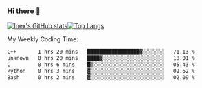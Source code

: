 ### Hi there 👋
[![lnex's GitHub stats](https://github-readme-stats.vercel.app/api?username=lnexenl&count_private=true&show_icons=true)](https://github.com/anuraghazra/github-readme-stats)[![Top Langs](https://github-readme-stats.vercel.app/api/top-langs/?username=lnexenl&layout=compact&langs_count=8&exclude_repo=32-bit-MIPS-CPU)](https://github.com/anuraghazra/github-readme-stats)

My Weekly Coding Time:
<!--START_SECTION:waka-->

```txt
C++       1 hrs 20 mins   █████████████████▓░░░░░░░   71.13 %
unknown   0 hrs 20 mins   ████▓░░░░░░░░░░░░░░░░░░░░   18.01 %
C         0 hrs 6 mins    █▒░░░░░░░░░░░░░░░░░░░░░░░   05.43 %
Python    0 hrs 3 mins    ▓░░░░░░░░░░░░░░░░░░░░░░░░   02.62 %
Bash      0 hrs 2 mins    ▓░░░░░░░░░░░░░░░░░░░░░░░░   02.09 %
```

<!--END_SECTION:waka-->
